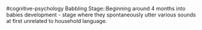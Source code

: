 #cognitive-psychology 
Babbling Stage::Beginning around 4 months into babies development - stage where they spontaneously utter various sounds at first unrelated to household language. 